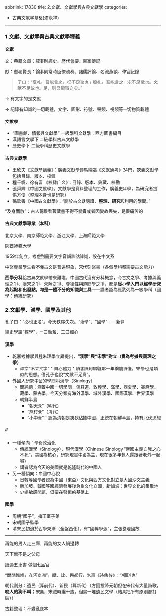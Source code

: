 abbrlink: 17830
title: 2.文獻、文獻學與古典文獻學
categories:
  - 古典文献学基础(漆永祥)
---
### 1.文獻、文獻學與古典文獻學釋義

#### 文獻

文：典籍文章：敘事則經史、歷代會要、百家傳記

獻：耆老賢長：論事則常時臣僚疏奏、諸儒評論、名流燕談、俾官紀錄

> 子曰：“夏礼，吾能言之，杞不足徵也；殷礼，吾能言之，宋不足徵也。文献不足故也。足，则吾能徵之矣。”

→ 有文字的是文獻

→ 記錄有知識的一切載體，文字、圖形、符號、聲頻、視頻等一切物質載體

#### 文獻學

- “圖書館、情報與文獻學” 一級學科文獻學：西方圖書編目
- 漢語言文學下 二級學科古典文獻學
- 歷史學下 二級學科歷史文獻學

#### 古典文獻學

- 王欣夫《文獻學講義》：廣義文獻學即馬端臨《文獻通考》24門，狹義文獻學包括目錄、版本、校讎
- 程千帆、徐有富 《校雠广义》：目錄、版本、典藏、校勘
- 張舜輝《中國文獻學》。文獻學是資料整理的工作，廣義史料學，為研究者提供方便（整理本身也是研究）
- 孫欽善《中國古文獻學》：“關於古文獻閱讀、**整理、研究**和利用的學問。”

“及身而散”：古人親眼看著藏書不得不變賣或者因變故丟失，是很痛苦的

#### 古典文獻學專業（本科）

北京大學、南京師範大學、浙江大學、上海師範大學

陝西師範大學

1959年創立，考慮到需要文字音韻訓詁知識，設在中文系

中醫專業學生看不懂古文是普遍現象，宋代刻醫書（各個學科都需要古文能力）

**西學分科**給古典文獻學帶來難堪，中國古代沒有分科概念，今古文之爭、考據與義理之爭、漢宋之爭、朱陸之爭、尊德性與道問學之爭，都是**從小學入門以經學研究為起點和出發點，均是一體不分的知識與工具**——講者認為應該列為一級學科（國學：傳統研究）

### 2.文獻學、漢學、國學及其他

孔子曰：“必也正名”。今天秩序失次。“漢學”、“國學”——新詞

經史學謂“樸學”，一曰勤奮、二曰細心

#### 漢學

- 乾嘉考據學與程朱理學立異提出，**“漢學”與“宋學”對立（實為考據與義理之爭）**
	- 禪宗“不立文字”：自心體力：讀書讀到屬驢那一年纔能讀懂。宋學也是類似的思想。借孔子也說“文獻不足真”。
- 外國人研究中國的學問叫漢學（Sinology）
	- 閻純德：涵蓋中國一切學問，儒釋道、敦煌學、滿學、西夏學、突厥學、藏學、蒙古學。今天分類有海外漢學、域外漢學、國際漢學、世界漢學
	- 朝鮮半島
		- “朝天录”（明代）
		- “燕行录”（清代）
		- “小中華”：認為清朝是夷狄佔據中國，正統在朝鮮半島，持有北伐思想

##### \#

- 一種傾向：學術政治化
	- 傳統漢學（Sinology）、現代漢學（Chinese Sinology “帝國主義亡我之心不死”，美國為核心，研究現實中國為主，現在很多年輕人還跟著老外一起喊）
	- 講者認為今天的美國就是乾隆時代的中國人
- 另一種傾向：中國中心說
	- 日韓等國學者認為中國（東亞）文化與西方文化對立是大國沙文主義
	- 新加坡、韓國等國經濟發展後急欲文化立國，新加坡：世界文化的集散地
	- 少提敏感問題，但要在警惕的基礎上

#### 國學

- 周朝“國子”，指王室子弟
- 宋朝國子監學
- 清末民初迫於西學東漸（全盤西化），有“國粹學派”，主張整理國故


***

再能的男人走三縣，再能的女人鍋邊轉

天下無不是之父母

讀過五車書 做個七品官

“關關雎鳩，在河之洲”，賦、比、興都行，朱熹《诗集传》：“X而X也”

朝代劃分：遺民（算前代）、新民（算新代）（方回投降元朝但在宋代有大量詩歌，**咬人的狗不叫**；宋無，宋滅時纔十歲，但寫一堆遺民文學（結果把所有原則都打破））

古籍整理：不變亂底本

